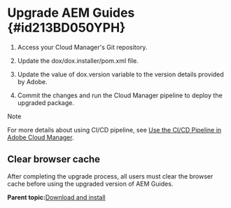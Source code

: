 # Upgrade AEM Guides {#id213BD050YPH}

1.  Access your Cloud Manager's Git repository.

1.  Update the dox/dox.installer/pom.xml file.

1.  Update the value of dox.version variable to the version details provided by Adobe.

1.  Commit the changes and run the Cloud Manager pipeline to deploy the upgraded package.


>[!NOTE]
>
> For more details about using CI/CD pipeline, see [Use the CI/CD Pipeline in Adobe Cloud Manager](https://experienceleague.adobe.com/docs/experience-manager-learn/foundation/cloud-manager/use-the-cicd-pipeline-in-cloud-manager-for-aem.html).

## Clear browser cache 

After completing the upgrade process, all users must clear the browser cache before using the upgraded version of AEM Guides.

**Parent topic:**[Download and install](download-install.md)

